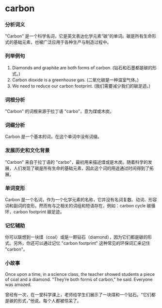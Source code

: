 # carbon

### 分析词义

  

"Carbon" 是一个科学名词，它是英文表达化学元素“碳”的单词。碳是所有生命形式的基础元素，也被广泛应用于各种生产与制造过程中。

  

### 列举例句

  

1.  Diamonds and graphite are both forms of carbon. (钻石和石墨都是碳的形式。)
2.  Carbon dioxide is a greenhouse gas. (二氧化碳是一种温室气体。)
3.  We need to reduce our carbon footprint. (我们需要减少我们的碳足迹。)

  

### 词根分析

  

"Carbon" 的词根来源于拉丁语 "carbo"，意为煤或木炭。

  

### 词缀分析

  

Carbon 是一个基本的词，在这个单词中没有词缀。

  

### 发展历史和文化背景

  

"Carbon" 来自于拉丁语的 "carbo"，最初用来描述煤或是木炭。随着科学的发展，人们发现了碳是所有生命的基础元素，因此这个词的用途通过时间得到了拓展。

  

### 单词变形

  

Carbon 是一个名词，作为一个化学元素的名称，它并没有名词复数、动词、形容词和副词的变形。然而有与之相关的词组和短语存在，例如：carbon cycle 碳循环，carbon footprint 碳足迹。

  

### 记忆辅助

  

你可以联想到一块煤（coal）或是一颗钻石（diamond），因为它们都是碳的形式。另外，你还可以通过记忆 "carbon footprint" 这种常见的环保词汇来记住 "carbon"。

  

### 小故事

  

Once upon a time, in a science class, the teacher showed students a piece of coal and a diamond. "They’re both forms of carbon," he said. Everyone was amazed.

  

曾经有一次，在一堂科学课上，老师给学生们展示了一块煤和一个钻石。“它们都是碳的形式，”他说。每个人都被惊呆了。
